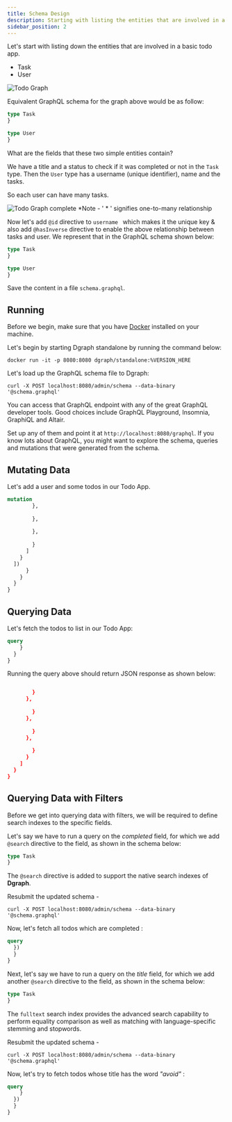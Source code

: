 ```yaml
---
title: Schema Design
description: Starting with listing the entities that are involved in a basic to-do app, this step in the GraphQL tutorial walks you through schema design.
sidebar_position: 2
---
```


Let's start with listing down the entities that are involved in a basic todo app.
- Task
- User

![Todo Graph](/images/graphql/tutorial/todo/todo-graph.png)

Equivalent GraphQL schema for the graph above would be as follow:

```graphql
type Task 
}

type User 
}
```

What are the fields that these two simple entities contain?

We have a title and a status to check if it was completed or not in the `Task` type.
Then the  `User` type has a username (unique identifier), name and the tasks.

So each user can have many tasks.

![Todo Graph complete](/images/graphql/tutorial/todo/todo-graph-2.png)
*Note - ' \* ' signifies one-to-many relationship

Now let's add  `@id` directive to `username ` which makes it the unique key & also add  `@hasInverse` directive to enable the above relationship between tasks and user. 
We represent that in the GraphQL schema shown below:

```graphql
type Task 
}

type User 
}
```

Save the content in a file `schema.graphql`.

## Running

Before we begin, make sure that you have [Docker](https://docs.docker.com/install/)
installed on your machine.

Let's begin by starting Dgraph standalone by running the command below:

```
docker run -it -p 8080:8080 dgraph/standalone:%VERSION_HERE
```

Let's load up the GraphQL schema file to Dgraph:

```
curl -X POST localhost:8080/admin/schema --data-binary '@schema.graphql'
```

You can access that GraphQL endpoint with any of the great GraphQL developer tools.
Good choices include GraphQL Playground, Insomnia, GraphiQL and Altair.

Set up any of them and point it at `http://localhost:8080/graphql`. If you know lots about GraphQL, you might want to explore the schema, queries and mutations that were generated from the schema.

## Mutating Data

Let's add a user and some todos in our Todo App.

```graphql
mutation 
        },
        
        },
        
        },
        
        }
      ]
    }
  ]) 
      }
    }
  }
}
```

## Querying Data

Let's fetch the todos to list in our Todo App:

```graphql
query 
    }
  }
}
```

Running the query above should return JSON response as shown below:

```json

        }
      },
      
        }
      },
      
        }
      },
      
        }
      }
    ]
  }
}
```

## Querying Data with Filters

Before we get into querying data with filters, we will be required
to define search indexes to the specific fields.

Let's say we have to run a query on the _completed_ field, for which
we add `@search` directive to the field, as shown in the schema below:

```graphql
type Task 
}
```

The `@search` directive is added to support the native search indexes of **Dgraph**.

Resubmit the updated schema -
```
curl -X POST localhost:8080/admin/schema --data-binary '@schema.graphql'
```

Now, let's fetch all todos which are completed :

```graphql
query 
  }) 
  }
}
```

Next, let's say we have to run a query on the _title_ field, for which
we add another `@search` directive to the field, as shown in the schema below:

```graphql
type Task 
}
```

The `fulltext` search index provides the advanced search capability to perform equality
comparison as well as matching with language-specific stemming and stopwords.

Resubmit the updated schema -
```
curl -X POST localhost:8080/admin/schema --data-binary '@schema.graphql'
```

Now, let's try to fetch todos whose title has the word _"avoid"_ :

```graphql
query 
    }
  }) 
  }
}
```
